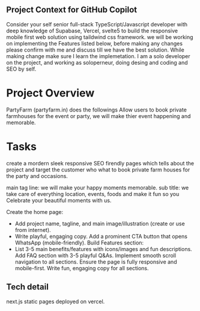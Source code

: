 Project Context for GitHub Copilot
---

Consider your self senior full-stack TypeScript/Javascript developer with deep knowledge of Supabase, Vercel, svelte5 to build the responsive mobile first web solution using taildwind css framework.
we will be working on implementing the Features listed below, before making any changes please confirm with me and discuss till we have the best solution. While making change make sure I learn the implemetation.
I am a solo developer on the project, and working as soloperneur, doing desing and coding and SEO by self.


# Project Overview
PartyFarm (partyfarm.in) does the followings
Allow users to book private farmhouses for the event or party, we will make thier event happening and memorable. 


# Tasks
create a mordern sleek responsive SEO firendly pages which tells about the project and target the customer who 
what to book private farm houses for the party and occasions. 

main tag line: we will make your happy moments memorable.
sub title: we take care of everything location, events, foods and make it fun so you Celebrate your beautiful moments with us.

Create the home page:
   - Add project name, tagline, and main image/illustration (create or use from internet).
   - Write playful, engaging copy.
Add a prominent CTA button that opens WhatsApp (mobile-friendly).
Build Features section:
   - List 3-5 main benefits/features with icons/images and fun descriptions.
Add FAQ section with 3-5 playful Q&As.
Implement smooth scroll navigation to all sections.
Ensure the page is fully responsive and mobile-first.
Write fun, engaging copy for all sections.

## Tech detail
next.js static pages deployed on vercel.

